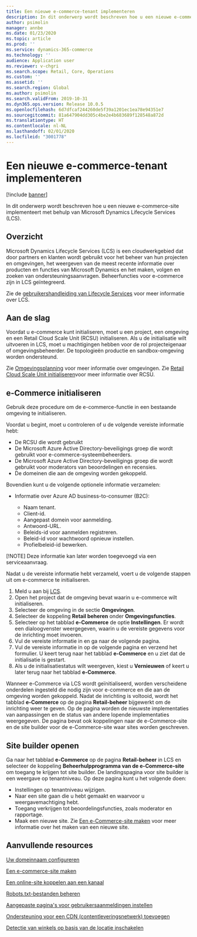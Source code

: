 ```yaml
---
title: Een nieuwe e-commerce-tenant implementeren
description: In dit onderwerp wordt beschreven hoe u een nieuwe e-commerce-tenant implementeert met behulp van Microsoft Dynamics Lifecycle Services (LCS).
author: psimolin
manager: annbe
ms.date: 01/23/2020
ms.topic: article
ms.prod: ''
ms.service: dynamics-365-commerce
ms.technology: ''
audience: Application user
ms.reviewer: v-chgri
ms.search.scope: Retail, Core, Operations
ms.custom: ''
ms.assetid: ''
ms.search.region: Global
ms.author: psimolin
ms.search.validFrom: 2019-10-31
ms.dyn365.ops.version: Release 10.0.5
ms.openlocfilehash: 6d7dfcaf244260de5f39a1201ec1ea78e94351e7
ms.sourcegitcommit: 81a647904dd305c4be2e4b683689f128548a872d
ms.translationtype: HT
ms.contentlocale: nl-NL
ms.lasthandoff: 02/01/2020
ms.locfileid: "3001778"
---
```

# <a name="deploy-a-new-e-commerce-tenant"></a>Een nieuwe e-commerce-tenant implementeren


[!include [banner](includes/banner.md)]

In dit onderwerp wordt beschreven hoe u een nieuwe e-commerce-site implementeert met behulp van Microsoft Dynamics Lifecycle Services (LCS).

## <a name="overview"></a>Overzicht

Microsoft Dynamics Lifecycle Services (LCS) is een cloudwerkgebied dat door partners en klanten wordt gebruikt voor het beheer van hun projecten en omgevingen, het weergeven van de meest recente informatie over producten en functies van Microsoft Dynamics en het maken, volgen en zoeken van ondersteuningsaanvragen. Beheerfuncties voor e-commerce zijn in LCS geïntegreerd.

Zie de [gebruikershandleiding van Lifecycle Services](https://docs.microsoft.com/dynamics365/unified-operations/dev-itpro/lifecycle-services/lcs-user-guide) voor meer informatie over LCS.
    
## <a name="get-started"></a>Aan de slag

Voordat u e-commerce kunt initialiseren, moet u een project, een omgeving en een Retail Cloud Scale Unit (RCSU) initialiseren. Als u de initialisatie wilt uitvoeren in LCS, moet u machtigingen hebben voor de rol projecteigenaar of omgevingsbeheerder. De topologieën productie en sandbox-omgeving worden ondersteund.

Zie [Omgevingsplanning](https://docs.microsoft.com/dynamics365/unified-operations/fin-and-ops/imp-lifecycle/environment-planning) voor meer informatie over omgevingen. Zie [Retail Cloud Scale Unit initialiseren](https://docs.microsoft.com/dynamics365/unified-operations/dev-itpro/deployment/initialize-retail-channels)voor meer informatie over RCSU.

## <a name="initialize-e-commerce"></a>e-Commerce initialiseren

Gebruik deze procedure om de e-commerce-functie in een bestaande omgeving te initialiseren.

Voordat u begint, moet u controleren of u de volgende vereiste informatie hebt:

- De RCSU die wordt gebruikt
- De Microsoft Azure Active Directory-beveiligings groep die wordt gebruikt voor e-commerce-systeembeheerders.
- De Microsoft Azure Active Directory-beveiligings groep die wordt gebruikt voor moderators van beoordelingen en recensies.
- De domeinen die aan de omgeving worden gekoppeld.

Bovendien kunt u de volgende optionele informatie verzamelen:

- Informatie over Azure AD business-to-consumer (B2C):

    - Naam tenant.
    - Client-id.
    - Aangepast domein voor aanmelding.
    - Antwoord-URL.
    - Beleids-id voor aanmelden registreren.
    - Beleid-id voor wachtwoord opnieuw instellen.
    - Profielbeleid-id bewerken.

[!NOTE]
Deze informatie kan later worden toegevoegd via een serviceaanvraag.

Nadat u de vereiste informatie hebt verzameld, voert u de volgende stappen uit om e-commerce te initialiseren.

1. Meld u aan bij [LCS](https://lcs.dynamics.com).
1. Open het project dat de omgeving bevat waarin u e-commerce wilt initialiseren.
1. Selecteer de omgeving in de sectie **Omgevingen**.
1. Selecteer de koppeling **Retail beheren** onder **Omgevingsfuncties**.
1. Selecteer op het tabblad **e-Commerce** de optie **Instellingen**. Er wordt een dialoogvenster weergegeven, waarin u de vereiste gegevens voor de inrichting moet invoeren.
1. Vul de vereiste informatie in en ga naar de volgende pagina.
1. Vul de vereiste informatie in op de volgende pagina en verzend het formulier. U keert terug naar het tabblad **e-Commerce** en u ziet dat de initialisatie is gestart.
1. Als u de initialisatiestatus wilt weergeven, kiest u **Vernieuwen** of keert u later terug naar het tabblad **e-Commerce**.
    
Wanneer e-Commerce via LCS wordt geïnitialiseerd, worden verscheidene onderdelen ingesteld die nodig zijn voor e-commerce en die aan de omgeving worden gekoppeld. Nadat de inrichting is voltooid, wordt het tabblad **e-Commerce** op de pagina **Retail-beheer** bijgewerkt om de inrichting weer te geven. Op de pagina worden de nieuwste implementaties van aanpassingen en de status van andere lopende implementaties weergegeven. De pagina bevat ook koppelingen naar de e-Commerce-site en de site builder voor de e-Commerce-site waar sites worden geschreven.

## <a name="access-site-builder"></a>Site builder openen

Ga naar het tabblad **e-Commerce** op de pagina **Retail-beheer** in LCS en selecteer de koppeling **Beheerhulpprogramma van de e-Commerce-site** om toegang te krijgen tot site builder. De landingspagina voor site builder is een weergave op tenantniveau. Op deze pagina kunt u het volgende doen:

- Instellingen op tenantniveau wijzigen.
- Naar een site gaan die u hebt gemaakt en waarvoor u weergavemachtiging hebt. 
- Toegang verkrijgen tot beoordelingsfuncties, zoals moderator en rapportage.
- Maak een nieuwe site. Zie [Een e-Commerce-site maken](create-ecommerce-site.md) voor meer informatie over het maken van een nieuwe site. 

## <a name="additional-resources"></a>Aanvullende resources

[Uw domeinnaam configureren](configure-your-domain-name.md)

[Een e-commerce-site maken](create-ecommerce-site.md)

[Een online-site koppelen aan een kanaal](associate-site-online-store.md)

[Robots.txt-bestanden beheren](manage-robots-txt-files.md)

[Aangepaste pagina's voor gebruikersaanmeldingen instellen](custom-pages-user-logins.md)

[Ondersteuning voor een CDN (contentleveringsnetwerk) toevoegen](add-cdn-support.md)

[Detectie van winkels op basis van de locatie inschakelen](enable-store-detection.md)
